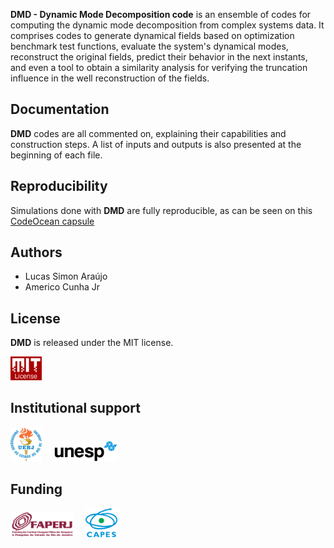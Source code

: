 **DMD - Dynamic Mode Decomposition code** is an ensemble of codes for computing the dynamic mode decomposition from complex systems data. It comprises codes to generate dynamical fields based on optimization benchmark test functions, evaluate the system's dynamical modes, reconstruct the original fields, predict their behavior in the next instants, and even a tool to obtain a similarity analysis for verifying the truncation influence in the well reconstruction of the fields.

## Documentation

**DMD** codes are all commented on, explaining their capabilities and construction steps. A list of inputs and outputs is also presented at the beginning of each file.

## Reproducibility

Simulations done with **DMD** are fully reproducible, as can be seen on this <a href="https://codeocean.com/capsule/4891890/tree/v1" target="_blank">CodeOcean capsule</a>

## Authors
- Lucas Simon Araújo
- Americo Cunha Jr


## License

**DMD** is released under the MIT license.

<img src="logo/mit_license_red.png" width="10%"> 

## Institutional support

<img src="logo/logo_uerj_color.jpeg" width="10%"> &nbsp; &nbsp; <img src="logo/logo_unesp_color.png" width="20%">

## Funding

<img src="logo/faperj.jpg" width="20%"> &nbsp; &nbsp; <img src="logo/capes.png" width="10%">
          

